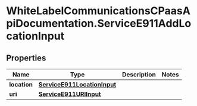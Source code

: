 # WhiteLabelCommunicationsCPaasApiDocumentation.ServiceE911AddLocationInput

## Properties

Name | Type | Description | Notes
------------ | ------------- | ------------- | -------------
**location** | [**ServiceE911LocationInput**](ServiceE911LocationInput.md) |  | 
**uri** | [**ServiceE911URIInput**](ServiceE911URIInput.md) |  | 


